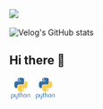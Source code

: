 <img src="https://capsule-render.vercel.app/api?type=waving&color=auto&section=header&height=180&text=test&fontSize=70&fontAlignY=30" />

![Velog's GitHub stats](https://velog-readme-stats.vercel.app/api/list?name=tetrapod0)

## Hi there 👋

<p>
<img src="https://raw.githubusercontent.com/devicons/devicon/master/icons/python/python-original-wordmark.svg" width=40/>
<img src="https://raw.githubusercontent.com/devicons/devicon/master/icons/python/python-original-wordmark.svg" width=40/>
</p>

<!--
**tetrapod0/tetrapod0** is a ✨ _special_ ✨ repository because its `README.md` (this file) appears on your GitHub profile.

Here are some ideas to get you started:

- 🔭 I’m currently working on ...
- 🌱 I’m currently learning ...
- 👯 I’m looking to collaborate on ...
- 🤔 I’m looking for help with ...
- 💬 Ask me about ...
- 📫 How to reach me: ...
- 😄 Pronouns: ...
- ⚡ Fun fact: ...
-->
